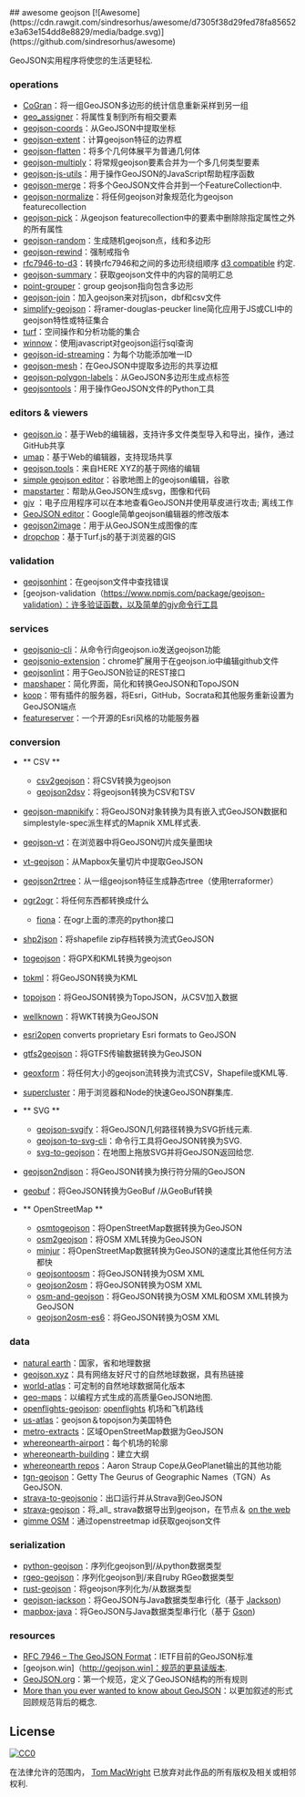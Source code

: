 <div class="github-widget" data-repo="tmcw/awesome-geojson"></div>
## awesome geojson [![Awesome](https://cdn.rawgit.com/sindresorhus/awesome/d7305f38d29fed78fa85652e3a63e154dd8e8829/media/badge.svg)](https://github.com/sindresorhus/awesome)

GeoJSON实用程序将使您的生活更轻松.

### operations

* [CoGran](https://github.com/berlinermorgenpost/cogran)：将一组GeoJSON多边形的统计信息重新采样到另一组
* [geo_assigner](https://github.com/stadt-karlsruhe/geo_assigner)：将属性复制到所有相交要素
* [geojson-coords](https://github.com/mapbox/geojson-coords)：从GeoJSON中提取坐标
* [geojson-extent](https://www.npmjs.com/package/geojson-extent)：计算geojson特征的边界框
* [geojson-flatten](https://github.com/tmcw/geojson-flatten)：将多个几何体展平为普通几何体
* [geojson-multiply](https://github.com/haoliangyu/geojson-multiply)：将常规geojson要素合并为一个多几何类型要素
* [geojson-js-utils](https://github.com/maxogden/geojson-js-utils)：用于操作GeoJSON的JavaScript帮助程序函数
* [geojson-merge](https://github.com/mapbox/geojson-merge)：将多个GeoJSON文件合并到一个FeatureCollection中.
* [geojson-normalize](https://github.com/mapbox/geojson-normalize)：将任何geojson对象规范化为geojson featurecollection
* [geojson-pick](https://www.npmjs.com/package/geojson-pick)：从geojson featurecollection中的要素中删除除指定属性之外的所有属性
* [geojson-random](https://github.com/tmcw/geojson-random)：生成随机geojson点，线和多边形
* [geojson-rewind](https://github.com/mapbox/geojson-rewind)：强制戒指令
* [rfc7946-to-d3](https://github.com/tyrasd/rfc7946-to-d3)：转换rfc7946和之间的多边形绕组顺序 [d3 compatible](https://github.com/d3/d3-geo#d3-geo) 约定.
* [geojson-summary](https://github.com/mapbox/geojson-summary)：获取geojson文件中的内容的简明汇总
* [point-grouper](https://github.com/substack/point-grouper)：group geojson指向包含多边形
* [geojson-join](https://github.com/tmcw/geojson-join)：加入geojson来对抗json，dbf和csv文件
* [simplify-geojson](https://github.com/maxogden/simplify-geojson)：将ramer-douglas-peucker line简化应用于JS或CLI中的geojson特性或特征集合
* [turf](https://github.com/Turfjs/turf)：空间操作和分析功能的集合
* [winnow](https://github.com/dmfenton/winnow)：使用javascript对geojson运行sql查询
* [geojson-id-streaming](https://github.com/andrewharvey/geojson-id-streaming)：为每个功能添加唯一ID
* [geojson-mesh](https://github.com/andrewharvey/geojson-mesh)：在GeoJSON中提取多边形的共享边框
* [geojson-polygon-labels](https://github.com/andrewharvey/geojson-polygon-labels)：从GeoJSON多边形生成点标签
* [geojsontools](https://github.com/micolous/geojsontools)：用于操作GeoJSON文件的Python工具


### editors & viewers

* [geojson.io](http://geojson.io/)：基于Web的编辑器，支持许多文件类型导入和导出，操作，通过GitHub共享
* [umap](http://umap.openstreetmap.fr/en/)：基于Web的编辑器，支持现场共享
* [geojson.tools](http://geojson.tools/)：来自HERE XYZ的基于网络的编辑
* [simple geojson editor](https://google-developers.appspot.com/maps/documentation/utils/geojson/)：谷歌地图上的geojson编辑，谷歌
* [mapstarter](http://mapstarter.com/)：帮助从GeoJSON生成svg，图像和代码
* [gjv](https://github.com/anandthakker/gjv) ：电子应用程序可以在本地查看GeoJSON并使用草皮进行攻击;  离线工作
* [GeoJSON editor](https://tomscholz.github.io/geojson-editor/)：Google简单geojson编辑器的修改版本
* [geojson2image](https://github.com/brycejohnston/geojson2image)：用于从GeoJSON生成图像的库
* [dropchop](http://dropchop.io/)：基于Turf.js的基于浏览器的GIS

### validation

* [geojsonhint](https://github.com/mapbox/geojsonhint)：在geojson文件中查找错误
* [geojson-validation（https://www.npmjs.com/package/geojson-validation）：许多验证函数，以及简单的gjv命令行工具

### services

* [geojsonio-cli](https://github.com/mapbox/geojsonio-cli)：从命令行向geojson.io发送geojson功能
* [geojsonio-extension](https://github.com/mapbox/geojsonio-extension)：chrome扩展用于在geojson.io中编辑github文件
* [geojsonlint](http://geojsonlint.com/)：用于GeoJSON验证的REST接口
* [mapshaper](http://mapshaper.org/)：简化界面，简化和转换GeoJSON和TopoJSON
* [koop](https://koopjs.github.io)：带有插件的服务器，将Esri，GitHub，Socrata和其他服务重新设置为GeoJSON端点
* [featureserver](https://github.com/featureserver/featureserver)：一个开源的Esri风格的功能服务器

### conversion

* ** CSV **
  * [csv2geojson](https://github.com/mapbox/csv2geojson)：将CSV转换为geojson
  * [geojson2dsv](https://github.com/tmcw/geojson2dsv)：将geojson转换为CSV和TSV
* [geojson-mapnikify](https://github.com/mapbox/geojson-mapnikify)：将GeoJSON对象转换为具有嵌入式GeoJSON数据和simplestyle-spec派生样式的Mapnik XML样式表.
* [geojson-vt](https://github.com/mapbox/geojson-vt)：在浏览器中将GeoJSON切片成矢量图块
* [vt-geojson](https://github.com/developmentseed/vt-geojson)：从Mapbox矢量切片中提取GeoJSON
* [geojson2rtree](https://github.com/maxogden/geojson2rtree)：从一组geojson特征生成静态rtree（使用terraformer）
* [ogr2ogr](http://www.gdal.org/ogr2ogr.html)：将任何东西都转换成什么
  * [fiona](https://github.com/toblerity/fiona)：在ogr上面的漂亮的python接口
* [shp2json](https://github.com/substack/shp2json)：将shapefile zip存档转换为流式GeoJSON
* [togeojson](https://github.com/mapbox/togeojson)：将GPX和KML转换为geojson
* [tokml](https://github.com/mapbox/tokml)：将GeoJSON转换为KML
* [topojson](https://github.com/topojson/topojson)：将GeoJSON转换为TopoJSON，从CSV加入数据
* [wellknown](https://github.com/mapbox/wellknown)：将WKT转换为GeoJSON
* [esri2open](https://github.com/project-open-data/esri2open) converts proprietary Esri formats to GeoJSON
* [gtfs2geojson](https://github.com/tmcw/gtfs2geojson)：将GTFS传输数据转换为GeoJSON
* [geoxform](https://github.com/koopjs/geoxform)：将任何大小的geojson流转换为流式CSV，Shapefile或KML等.
* [supercluster](https://github.com/mapbox/supercluster)：用于浏览器和Node的快速GeoJSON群集库.
* ** SVG **
  * [geojson-svgify](https://github.com/juliuste/geojson-svgify)：将GeoJSON几何路径转换为SVG折线元素.
  * [geojson-to-svg-cli](https://github.com/derhuerst/geojson-to-svg-cli)：命令行工具将GeoJSON转换为SVG.
  * [svg-to-geojson](https://github.com/mapbox/svg-to-geojson)：在地图上拖放SVG并将GeoJSON返回给您.
* [geojson2ndjson](https://www.npmjs.com/package/geojson2ndjson)：将GeoJSON转换为换行符分隔的GeoJSON
* [geobuf](https://www.npmjs.com/package/geobuf/v/0.2.1)：将GeoJSON转换为GeoBuf /从GeoBuf转换

* ** OpenStreetMap **
  * [osmtogeojson](https://github.com/tyrasd/osmtogeojson)：将OpenStreetMap数据转换为GeoJSON
  * [osm2geojson](https://github.com/rclark/osm2geojson)：将OSM XML转换为GeoJSON
  * [minjur](https://github.com/mapbox/minjur)：将OpenStreetMap数据转换为GeoJSON的速度比其他任何方法都快
  * [geojsontoosm](https://github.com/tyrasd/geojsontoosm)：将GeoJSON转换为OSM XML
  * [geojson2osm](https://github.com/Rub21/geojson2osm)：将GeoJSON转换为OSM XML
  * [osm-and-geojson](https://github.com/aaronlidman/osm-and-geojson)：将GeoJSON转换为OSM XML和OSM XML转换为GeoJSON
  * [geojson2osm-es6](https://github.com/DenisCarriere/geojson2osm-es6/)：将GeoJSON转换为OSM XML


### data

* [natural earth](http://www.naturalearthdata.com/)：国家，省和地理数据
* [geojson.xyz](http://geojson.xyz/)：具有网络友好尺寸的自然地球数据，具有热链接
* [world-atlas](https://github.com/topojson/world-atlas)：可定制的自然地球数据简化版本
* [geo-maps](https://github.com/simonepri/geo-maps)：以编程方式生成的高质量GeoJSON地图.
* [openflights-geojson](https://github.com/tmcw/openflights-geojson): [openflights](http://openflights.org/) 机场和飞机路线
* [us-atlas](https://github.com/topojson/us-atlas)：geojson＆topojson为美国特色
* [metro-extracts](https://mapzen.com/data/metro-extracts/)：区域OpenStreetMap数据为GeoJSON
* [whereonearth-airport](https://github.com/straup/whereonearth-airport)：每个机场的轮廓
* [whereonearth-building](https://github.com/straup/whereonearth-building/)：建立大纲
* [whereonearth repos](https://github.com/search?q=user%3Astraup+whereonearth)：Aaron Straup Cope从GeoPlanet输出的其他功能
* [tgn-geojson](https://github.com/straup/tgn-geojson)：Getty The Geurus of Geographic Names（TGN）As GeoJSON.
* [strava-to-geojsonio](https://github.com/taketime/strava-to-geojsonio)：出口运行并从Strava到GeoJSON
* [strava-geojson](https://github.com/tmcw/strava-geojson)：将_all_ strava数据导出到geojson，在节点＆ [on the web](http://www.macwright.org/strava-geojson/)
* [gimme OSM](http://ustroetz.github.io/gimmeOSM/)：通过openstreetmap id获取geojson文件

### serialization

* [python-geojson](https://github.com/frewsxcv/python-geojson)：序列化geojson到/从python数据类型
* [rgeo-geojson](https://github.com/rgeo/rgeo-geojson)：序列化geojson到/来自ruby RGeo数据类型
* [rust-geojson](https://github.com/georust/rust-geojson)：将geojson序列化为/从数据类型
* [geojson-jackson](https://github.com/opendatalab-de/geojson-jackson)：将GeoJSON与Java数据类型串行化（基于 [Jackson](http://wiki.fasterxml.com/JacksonHome))
* [mapbox-java](https://github.com/mapbox/mapbox-java)：将GeoJSON与Java数据类型串行化（基于 [Gson](https://github.com/google/gson))

### resources

* [RFC 7946 – The GeoJSON Format](https://tools.ietf.org/html/rfc7946)：IETF目前的GeoJSON标准
* [geojson.win]（http://geojson.win]：规范的更易读版本.
* [GeoJSON.org](http://geojson.org/)：第一个规范，定义了GeoJSON结构的所有规则
* [More than you ever wanted to know about GeoJSON](http://www.macwright.org/2015/03/23/geojson-second-bite.html)：以更加叙述的形式回顾规范背后的概念.

## License

[![CC0](https://licensebuttons.net/p/zero/1.0/88x31.png)](https://creativecommons.org/publicdomain/zero/1.0/ )

在法律允许的范围内， [Tom MacWright](http://www.macwright.org) 已放弃对此作品的所有版权及相关或相邻权利.
